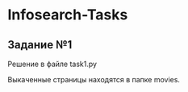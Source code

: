 # Infosearch-Tasks

## Задание №1
Решение в файле task1.py

Выкаченные страницы находятся в папке movies.
